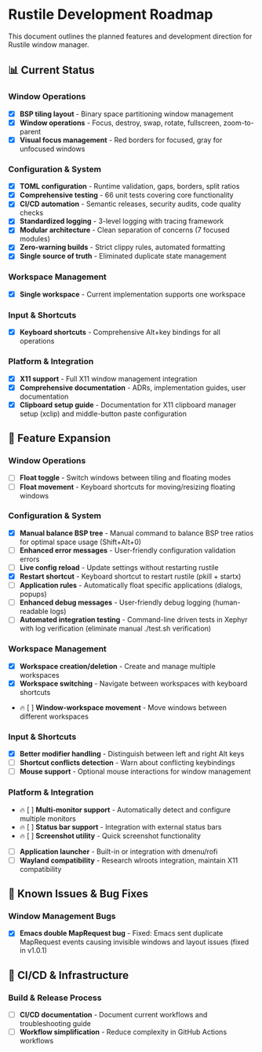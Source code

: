 # Rustile Development Roadmap

This document outlines the planned features and development direction for Rustile window manager.

## 📊 Current Status

### Window Operations

- [x] **BSP tiling layout** - Binary space partitioning window management
- [x] **Window operations** - Focus, destroy, swap, rotate, fullscreen, zoom-to-parent
- [x] **Visual focus management** - Red borders for focused, gray for unfocused windows

### Configuration & System

- [x] **TOML configuration** - Runtime validation, gaps, borders, split ratios
- [x] **Comprehensive testing** - 66 unit tests covering core functionality
- [x] **CI/CD automation** - Semantic releases, security audits, code quality checks
- [x] **Standardized logging** - 3-level logging with tracing framework
- [x] **Modular architecture** - Clean separation of concerns (7 focused modules)
- [x] **Zero-warning builds** - Strict clippy rules, automated formatting
- [x] **Single source of truth** - Eliminated duplicate state management

### Workspace Management

- [x] **Single workspace** - Current implementation supports one workspace

### Input & Shortcuts

- [x] **Keyboard shortcuts** - Comprehensive Alt+key bindings for all operations

### Platform & Integration

- [x] **X11 support** - Full X11 window management integration
- [x] **Comprehensive documentation** - ADRs, implementation guides, user documentation
- [x] **Clipboard setup guide** - Documentation for X11 clipboard manager setup (xclip) and middle-button paste configuration

## 🚀 Feature Expansion

### Window Operations

- [ ] **Float toggle** - Switch windows between tiling and floating modes
- [ ] **Float movement** - Keyboard shortcuts for moving/resizing floating windows

### Configuration & System

- [x] **Manual balance BSP tree** - Manual command to balance BSP tree ratios for optimal space usage (Shift+Alt+0)
- [ ] **Enhanced error messages** - User-friendly configuration validation errors
- [ ] **Live config reload** - Update settings without restarting rustile
- [x] **Restart shortcut** - Keyboard shortcut to restart rustile (pkill + startx)
- [ ] **Application rules** - Automatically float specific applications (dialogs, popups)
- [ ] **Enhanced debug messages** - User-friendly debug logging (human-readable logs)
- [ ] **Automated integration testing** - Command-line driven tests in Xephyr with log verification (eliminate manual ./test.sh verification)

### Workspace Management

- [x] **Workspace creation/deletion** - Create and manage multiple workspaces
- [x] **Workspace switching** - Navigate between workspaces with keyboard shortcuts
- 🔥 [ ] **Window-workspace movement** - Move windows between different workspaces

### Input & Shortcuts

- [x] **Better modifier handling** - Distinguish between left and right Alt keys
- [ ] **Shortcut conflicts detection** - Warn about conflicting keybindings
- [ ] **Mouse support** - Optional mouse interactions for window management

### Platform & Integration

- 🔥 [ ] **Multi-monitor support** - Automatically detect and configure multiple monitors
- 🔥 [ ] **Status bar support** - Integration with external status bars
- 🔥 [ ] **Screenshot utility** - Quick screenshot functionality
- [ ] **Application launcher** - Built-in or integration with dmenu/rofi
- [ ] **Wayland compatibility** - Research wlroots integration, maintain X11 compatibility

## 🐛 Known Issues & Bug Fixes

### Window Management Bugs

- [x] **Emacs double MapRequest bug** - Fixed: Emacs sent duplicate MapRequest events causing invisible windows and layout issues (fixed in v1.0.1)

## 🔧 CI/CD & Infrastructure

### Build & Release Process

- [ ] **CI/CD documentation** - Document current workflows and troubleshooting guide
- [ ] **Workflow simplification** - Reduce complexity in GitHub Actions workflows
